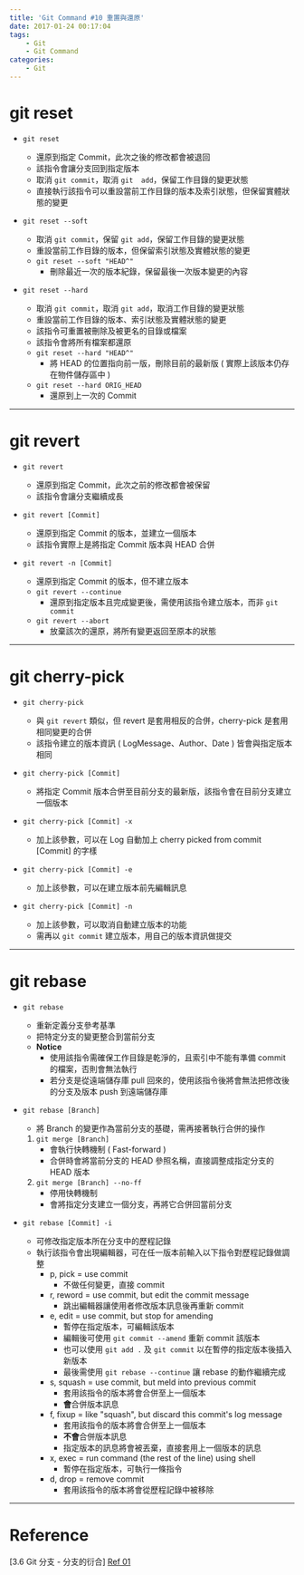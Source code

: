 ```yaml
---
title: 'Git Command #10 重置與還原'
date: 2017-01-24 00:17:04
tags:
    - Git
    - Git Command
categories:
    - Git
---
```

# git reset
 - `git reset`
    - 還原到指定 Commit，此次之後的修改都會被退回
    - 該指令會讓分支回到指定版本
    - 取消 `git commit`，取消 `git  add`，保留工作目錄的變更狀態
    - 直接執行該指令可以重設當前工作目錄的版本及索引狀態，但保留實體狀態的變更


- `git reset --soft`
    - 取消 `git commit`，保留 `git add`，保留工作目錄的變更狀態
    - 重設當前工作目錄的版本，但保留索引狀態及實體狀態的變更
    - `git reset --soft "HEAD^"`
        - 刪除最近一次的版本紀錄，保留最後一次版本變更的內容


- `git reset --hard`
    - 取消 `git commit`，取消 `git add`，取消工作目錄的變更狀態
    - 重設當前工作目錄的版本、索引狀態及實體狀態的變更
    - 該指令可重置被刪除及被更名的目錄或檔案
    - 該指令會將所有檔案都還原
    - `git reset --hard "HEAD^"`
        - 將 HEAD 的位置指向前一版，刪除目前的最新版 ( 實際上該版本仍存在物件儲存區中 )
    - `git reset --hard ORIG_HEAD`
        - 還原到上一次的 Commit

<!-- more -->

---

# git revert
- `git revert`
    - 還原到指定 Commit，此次之前的修改都會被保留
    - 該指令會讓分支繼續成長


- `git revert [Commit]`
    - 還原到指定 Commit 的版本，並建立一個版本
    - 該指令實際上是將指定 Commit 版本與 HEAD 合併


- `git revert -n [Commit]`
    - 還原到指定 Commit 的版本，但不建立版本
    - `git revert --continue`
        - 還原到指定版本且完成變更後，需使用該指令建立版本，而非 `git commit`
    - `git revert --abort`
        - 放棄該次的還原，將所有變更返回至原本的狀態

---

# git cherry-pick
- `git cherry-pick`
    - 與 `git revert` 類似，但 revert 是套用相反的合併，cherry-pick 是套用相同變更的合併
    - 該指令建立的版本資訊 ( LogMessage、Author、Date ) 皆會與指定版本相同


- `git cherry-pick [Commit]`
    - 將指定 Commit 版本合併至目前分支的最新版，該指令會在目前分支建立一個版本


- `git cherry-pick [Commit] -x`
    - 加上該參數，可以在 Log 自動加上 cherry picked from commit [Commit] 的字樣


- `git cherry-pick [Commit] -e`
    - 加上該參數，可以在建立版本前先編輯訊息


- `git cherry-pick [Commit] -n`
    - 加上該參數，可以取消自動建立版本的功能
    - 需再以 `git commit` 建立版本，用自己的版本資訊做提交

---

# git rebase
- `git rebase`
    - 重新定義分支參考基準
    - 把特定分支的變更整合到當前分支
    - **Notice**
        - 使用該指令需確保工作目錄是乾淨的，且索引中不能有準備 commit 的檔案，否則會無法執行
        - 若分支是從遠端儲存庫 pull 回來的，使用該指令後將會無法把修改後的分支及版本 push 到遠端儲存庫

        
- `git rebase [Branch]`
    - 將 Branch 的變更作為當前分支的基礎，需再接著執行合併的操作
    1. `git merge [Branch]`
        - 會執行快轉機制 ( Fast-forward )
        - 合併時會將當前分支的 HEAD 參照名稱，直接調整成指定分支的 HEAD 版本
    2. `git merge [Branch] --no-ff`
        - 停用快轉機制
        - 會將指定分支建立一個分支，再將它合併回當前分支


- `git rebase [Commit] -i`
    - 可修改指定版本所在分支中的歷程記錄
    - 執行該指令會出現編輯器，可在任一版本前輸入以下指令對歷程記錄做調整
        - p, pick = use commit
            - 不做任何變更，直接 commit
        - r, reword = use commit, but edit the commit message
            - 跳出編輯器讓使用者修改版本訊息後再重新 commit
        - e, edit = use commit, but stop for amending
            - 暫停在指定版本，可編輯該版本
            - 編輯後可使用 `git commit --amend` 重新 commit 該版本
            - 也可以使用 `git add .` 及 `git commit` 以在暫停的指定版本後插入新版本
            - 最後需使用 `git rebase --continue` 讓 rebase 的動作繼續完成
        - s, squash = use commit, but meld into previous commit
            - 套用該指令的版本將會合併至上一個版本
            - **會**合併版本訊息
        - f, fixup = like "squash", but discard this commit's log message
            - 套用該指令的版本將會合併至上一個版本
            - **不會**合併版本訊息
            - 指定版本的訊息將會被丟棄，直接套用上一個版本的訊息
        - x, exec = run command (the rest of the line) using shell
            - 暫停在指定版本，可執行一條指令
        - d, drop = remove commit
            - 套用該指令的版本將會從歷程記錄中被移除

---

# Reference
[3.6 Git 分支 - 分支的衍合] [Ref 01]

[Ref 01]: https://goo.gl/8k7ucs